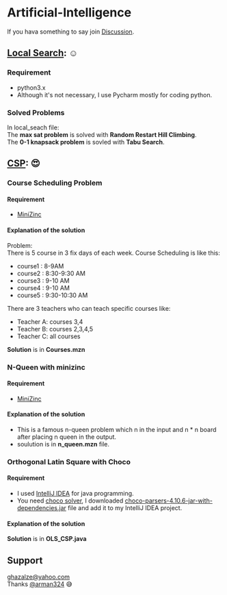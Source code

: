 # Artificial-Intelligence  
If you hava something to say join [Discussion](https://github.com/GhazaleZe/Artificial-Intelligence/discussions).  
## [Local Search](https://github.com/GhazaleZe/Artificial-Intelligence/tree/main/local_search): :relaxed:  
### Requirement  
- python3.x
- Although it's not necessary,  I use Pycharm mostly for coding python.  
### Solved Problems  
In local_seach file:  
The **max sat problem** is solved with **Random Restart Hill Climbing**.  
The **0-1 knapsack problem** is sovled with **Tabu Search**.  
## [CSP](https://github.com/GhazaleZe/Artificial-Intelligence/tree/main/CSP): :heart_eyes:
### Course Scheduling Problem  
#### Requirement  
- [MiniZinc](https://www.minizinc.org/)  
#### Explanation of the solution  
Problem:  
There is 5 course in 3 fix days of each week. Course Scheduling is like this:  
- course1 : 8-9AM  
- course2 : 8:30-9:30 AM  
- course3 : 9-10 AM
- course4 : 9-10 AM  
- course5 : 9:30-10:30 AM  

There are 3 teachers who can teach specific courses like:
- Teacher A: courses 3,4  
- Teacher B: courses 2,3,4,5  
- Teacher C: all courses  
   
**Solution** is in **Courses.mzn**  

### N-Queen with minizinc  
#### Requirement  
- [MiniZinc](https://www.minizinc.org/)  
#### Explanation of the solution  
- This is a famous n-queen problem which n in the input and n * n board after placing n queen in the output.  
- soulution is in **n_queen.mzn** file.  

### Orthogonal Latin Square with Choco  
#### Requirement  
- I used [IntelliJ IDEA](https://www.jetbrains.com/idea/download/#section=windows) for java programming.  
- You need [choco solver](https://github.com/chocoteam/choco-solver), I downloaded [choco-parsers-4.10.6-jar-with-dependencies.jar](https://github.com/chocoteam/choco-solver/releases/download/4.10.6/choco-parsers-4.10.6-jar-with-dependencies.jar) file and add it to my IntelliJ IDEA  project.  
#### Explanation of the solution  
**Solution** is in **OLS_CSP.java**
## Support
ghazalze@yahoo.com    
Thanks [@arman324](https://github.com/arman324) :sweat_smile:
